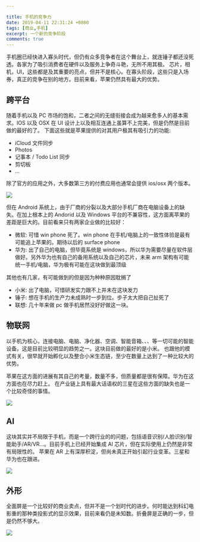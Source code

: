 ```yaml
---

title: 手机的竞争力
date: 2019-04-11 22:31:24 +0800
tags: [商业,手机]
excerpt: 一个新的竞争阶段
comments: true
---
```



<!-- toc -->

手机圈已经快进入寡头时代，但仍有众多竞争者在这个舞台上，就连锤子都还没死透。各家为了吸引消费者在硬件以及服务上争奇斗艳，无所不用其极。
芯片，相机，UI，这些都是及其重要的亮点，但并不是核心。在寡头阶段，这些只是入场券，真正的竞争在别的地方。目前来看，苹果仍然具有最大的优势。


## 跨平台

随着手机以及 PC 市场的饱和，二者之间的无缝衔接会成为越来愈多人的基本需求。IOS 以及 OSX 在 UI 设计上以及相互连通上虽算不上完美，但是仍然是目前做的最好的了。
下面这些就是苹果提供的对其用户极其有吸引力的功能:

* iCloud 文件同步
* Photos
* 记事本 / Todo List 同步
* 剪切板
* ...

除了官方的应用之外，大多数第三方的付费应用也通常会提供 ios/osx 两个版本。

![](/images/phone/pc.jpg)

但在 Android 系统上，由于厂商的分裂以及大部分手机厂商在电脑设备上的缺失。在加上根本上的 Andorid 以及 Windows 平台的不兼容性，这方面离苹果的差距是巨大的。目前看来只有两家企业做的比较好：

* 微软: 可惜 win phone 死了。win phone 在手机/电脑上的一致性体验是最有可能追上苹果的。期待以后的 surface phone
* 华为: 出了自己的电脑，但毕竟系统是 windows，所以华为需要尽量在软件层做好。另外华为也有自己的备用系统以及自己的芯片，未来 arm 架构有可能统一手机/电脑，华为极有可能在这块做到最顶级

其他也有几家，有可能做到的但是因为种种原因耽搁了

* 小米: 出了电脑，可惜研发实力跟不上并未在这块发力
* 锤子: 想在手机的生产力未成熟时一步到位。步子太大把自己扯死了
* 联想: 几十年来做 pc 做手机居然没好好做这一块。



## 物联网

以手机为核心，连接电脑、电脑、净化器、空调、智能音箱、、、等一切可能的智能设备。这是目前比较明显的趋势之一。这块目前做的最好的是小米。
也跟他的模式有关，很早就开始孵化以及整合小米生态链，至少在数量上达到了一种比较大的优势。

苹果在这方面的进展有其自己的考量，数量不多，但质量都是很有保障。华为在这方面也在尽力赶上。
在产业链上具有最大话语权的三星在这些方面的缺失也是一个比较奇怪的事情。

![](/images/phone/smart-home.jpeg)



## AI

这块其实并不局限于手机，而是一个跨行业的的问题，包括语音识别/人脸识别/智能助手/AR/VR...。目前手机上已经开始集成 AI 芯片，但在实际使用上仍然是非常有局限性的。
苹果在 AR 上有深厚积淀，但尚未真正开始引起行业变革。三星和华为也在跟进。


![](/images/phone/ar.jpeg)

## 外形

全面屏是一个比较好的商业卖点，但并不是一个划时代的进步。何时能达到科幻电影重的那种类投影式的显示效果，目前来看仍是未知数。折叠屏是正确的一步，但是仍然不够大。

![](/images/phone/fold.jpeg)




